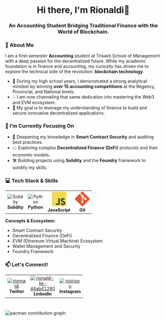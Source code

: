 <div align="center">
<h1 align="center">Hi there, I'm Rionaldi👋</h1>
<h3 align="center">An Accounting Student Bridging Traditional Finance with the World of Blockchain.</h3>
</div>

### 🔭 About Me

I am a first-semester **Accounting** student at Trisakti School of Management with a deep passion for the decentralized future. While my academic foundation is in finance and accounting, my curiosity has driven me to explore the technical side of the revolution: **blockchain technology**.

- 🏅 During my high school years, I demonstrated a strong analytical mindset by winning **over 15 accounting competitions** at the Regency, Provincial, and National levels.
- 💡 I am now channeling that same dedication into mastering the Web3 and EVM ecosystem.
- 🎯 My goal is to leverage my understanding of finance to build and secure innovative decentralized applications.

### 🌱 I’m Currently Focusing On

- 🔐 Deepening my knowledge in **Smart Contract Security** and auditing best practices.
- 📈 Exploring complex **Decentralized Finance (DeFi)** protocols and their economic models.
- 🛠️ Building projects using **Solidity** and the **Foundry** framework to solidify my skills.

### 💻 Tech Stack & Skills

<table style="border:none;">
  <tr>
    <td align="center" width="50">
      <img src="https://skillicons.dev/icons?i=solidity" width="48" height="48" alt="Solidity" />
      <br><strong>Solidity</strong>
    </td>
    <td align="center" width="50">
      <img src="https://skillicons.dev/icons?i=py" width="48" height="48" alt="Python" />
      <br><strong>Python</strong>
    </td>
        <td align="center" width="50">
      <img src="https://raw.githubusercontent.com/devicons/devicon/master/icons/javascript/javascript-original.svg" width="48" height="48" alt="JavaScript" />
      <br><strong>JavaScript</strong>
    </td>
    <td align="center" width="50">
      <img src="https://raw.githubusercontent.com/devicons/devicon/master/icons/git/git-original.svg" width="48" height="48" alt="Git" />
      <br><strong>Git</strong>
    </td>
  </tr>
</table>

**Concepts & Ecosystem:**
-   Smart Contract Security
-   Decentralized Finance (DeFi)
-   EVM (Ethereum Virtual Machine) Ecosystem
-   Wallet Management and Security
-   Foundry Framework

<!-- ---

### 📊 My GitHub Stats

<div align="center">
  <div style="display: flex; justify-content: center; gap: 20px;">
    <img src="https://github-readme-stats.vercel.app/api?username=rionnaldi&theme=blue_navy&hide_border=false&include_all_commits=true&count_private=true" height="120" alt="stats graph" />
    <img src="https://nirzak-streak-stats.vercel.app/?user=rionnaldi&theme=blue_navy&hide_border=false" height="120" alt="streak graph" />
  </div> -->

### 📫 Let's Connect!

<table style="border:none;">
  <tr>
    <td align="center" width="60">
      <a href="https://twitter.com/rionnaldi" target="blank"><img align="center" src="https://raw.githubusercontent.com/rahuldkjain/github-profile-readme-generator/master/src/images/icons/Social/twitter.svg" alt="rionnaldi" height="48" width="48" /></a>
      <br><strong>Twitter</strong>
    </td>
    <td align="center" width="60">
      <a href="https://linkedin.com/in/rionaldi-lie-44ab41280" target="blank"><img align="center" src="https://raw.githubusercontent.com/rahuldkjain/github-profile-readme-generator/master/src/images/icons/Social/linked-in-alt.svg" alt="rionaldi-lie-44ab41280" height="48" width="48" /></a>
      <br><strong>LinkedIn</strong>
    </td>
        <td align="center" width="60">
      <a href="https://instagram.com/rioiriooo" target="blank"><img align="center" src="https://raw.githubusercontent.com/rahuldkjain/github-profile-readme-generator/master/src/images/icons/Social/instagram.svg" alt="rioiriooo" height="48" width="48" /></a>
      <br><strong>Instagram</strong>
    </td>
  </tr>
</table>

###

<br clear="both">

<picture>
  <source media="(prefers-color-scheme: dark)" srcset="https://raw.githubusercontent.com/rionnaldi/rionnaldi/output/pacman-contribution-graph-dark.svg">
  <source media="(prefers-color-scheme: light)" srcset="https://raw.githubusercontent.com/rionnaldi/rionnaldi/output/pacman-contribution-graph.svg">
  <img alt="pacman contribution graph" src="https://raw.githubusercontent.com/rionnaldi/rionnaldi/output/pacman-contribution-graph.svg">
</picture>